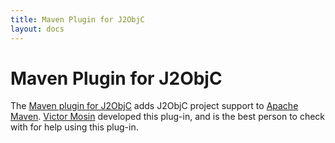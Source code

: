 ```yaml
---
title: Maven Plugin for J2ObjC
layout: docs
---
```


# Maven Plugin for J2ObjC

The [Maven plugin for J2ObjC](https://github.com/smoope/j2objc-maven-plugin)
adds J2ObjC project support to [Apache Maven](https://maven.apache.org/).
[Victor Mosin](https://github.com/vicmosin) developed this plug-in, and is
the best person to check with for help using this plug-in.
